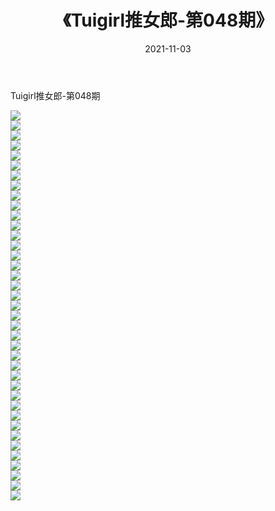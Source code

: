 ﻿---
layout: post
title:  《Tuigirl推女郎-第048期》
date:   2021-11-03
img: http://imgx.orgx.ga/漏D/网络美图/2021/Tuigirl推女郎-第048期/000.jpg
categories: [美女, 清纯, 唯美]
---

Tuigirl推女郎-第048期

  ![](http://imgx.orgx.ga/漏D/网络美图/2021/Tuigirl推女郎-第048期/001.jpg) <br> ![](http://imgx.orgx.ga/漏D/网络美图/2021/Tuigirl推女郎-第048期/002.jpg) <br> ![](http://imgx.orgx.ga/漏D/网络美图/2021/Tuigirl推女郎-第048期/003.jpg) <br> ![](http://imgx.orgx.ga/漏D/网络美图/2021/Tuigirl推女郎-第048期/004.jpg) <br> ![](http://imgx.orgx.ga/漏D/网络美图/2021/Tuigirl推女郎-第048期/005.jpg) <br> ![](http://imgx.orgx.ga/漏D/网络美图/2021/Tuigirl推女郎-第048期/006.jpg) <br> ![](http://imgx.orgx.ga/漏D/网络美图/2021/Tuigirl推女郎-第048期/007.jpg) <br> ![](http://imgx.orgx.ga/漏D/网络美图/2021/Tuigirl推女郎-第048期/008.jpg) <br> ![](http://imgx.orgx.ga/漏D/网络美图/2021/Tuigirl推女郎-第048期/009.jpg) <br> ![](http://imgx.orgx.ga/漏D/网络美图/2021/Tuigirl推女郎-第048期/010.jpg) <br> ![](http://imgx.orgx.ga/漏D/网络美图/2021/Tuigirl推女郎-第048期/011.jpg) <br> ![](http://imgx.orgx.ga/漏D/网络美图/2021/Tuigirl推女郎-第048期/012.jpg) <br> ![](http://imgx.orgx.ga/漏D/网络美图/2021/Tuigirl推女郎-第048期/013.jpg) <br> ![](http://imgx.orgx.ga/漏D/网络美图/2021/Tuigirl推女郎-第048期/014.jpg) <br> ![](http://imgx.orgx.ga/漏D/网络美图/2021/Tuigirl推女郎-第048期/015.jpg) <br> ![](http://imgx.orgx.ga/漏D/网络美图/2021/Tuigirl推女郎-第048期/016.jpg) <br> ![](http://imgx.orgx.ga/漏D/网络美图/2021/Tuigirl推女郎-第048期/017.jpg) <br> ![](http://imgx.orgx.ga/漏D/网络美图/2021/Tuigirl推女郎-第048期/018.jpg) <br> ![](http://imgx.orgx.ga/漏D/网络美图/2021/Tuigirl推女郎-第048期/019.jpg) <br> ![](http://imgx.orgx.ga/漏D/网络美图/2021/Tuigirl推女郎-第048期/020.jpg) <br> ![](http://imgx.orgx.ga/漏D/网络美图/2021/Tuigirl推女郎-第048期/021.jpg) <br> ![](http://imgx.orgx.ga/漏D/网络美图/2021/Tuigirl推女郎-第048期/022.jpg) <br> ![](http://imgx.orgx.ga/漏D/网络美图/2021/Tuigirl推女郎-第048期/023.jpg) <br> ![](http://imgx.orgx.ga/漏D/网络美图/2021/Tuigirl推女郎-第048期/024.jpg) <br> ![](http://imgx.orgx.ga/漏D/网络美图/2021/Tuigirl推女郎-第048期/025.jpg) <br> ![](http://imgx.orgx.ga/漏D/网络美图/2021/Tuigirl推女郎-第048期/026.jpg) <br> ![](http://imgx.orgx.ga/漏D/网络美图/2021/Tuigirl推女郎-第048期/027.jpg) <br> ![](http://imgx.orgx.ga/漏D/网络美图/2021/Tuigirl推女郎-第048期/028.jpg) <br> ![](http://imgx.orgx.ga/漏D/网络美图/2021/Tuigirl推女郎-第048期/029.jpg) <br> ![](http://imgx.orgx.ga/漏D/网络美图/2021/Tuigirl推女郎-第048期/030.jpg) <br> ![](http://imgx.orgx.ga/漏D/网络美图/2021/Tuigirl推女郎-第048期/031.jpg) <br> ![](http://imgx.orgx.ga/漏D/网络美图/2021/Tuigirl推女郎-第048期/032.jpg) <br> ![](http://imgx.orgx.ga/漏D/网络美图/2021/Tuigirl推女郎-第048期/033.jpg) <br> ![](http://imgx.orgx.ga/漏D/网络美图/2021/Tuigirl推女郎-第048期/034.jpg) <br> ![](http://imgx.orgx.ga/漏D/网络美图/2021/Tuigirl推女郎-第048期/035.jpg) <br> ![](http://imgx.orgx.ga/漏D/网络美图/2021/Tuigirl推女郎-第048期/036.jpg) <br> ![](http://imgx.orgx.ga/漏D/网络美图/2021/Tuigirl推女郎-第048期/037.jpg) <br> ![](http://imgx.orgx.ga/漏D/网络美图/2021/Tuigirl推女郎-第048期/038.jpg) <br> ![](http://imgx.orgx.ga/漏D/网络美图/2021/Tuigirl推女郎-第048期/039.jpg) <br>